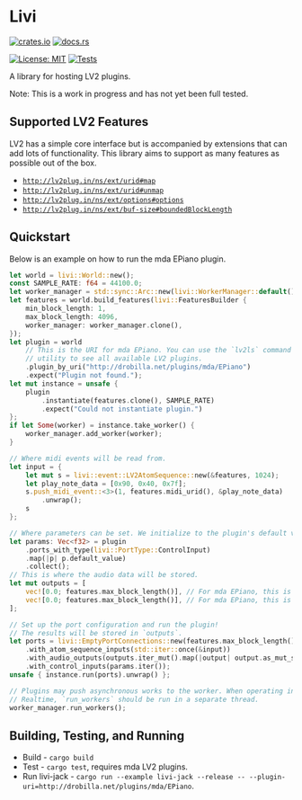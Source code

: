 # Livi

[![crates.io](https://img.shields.io/crates/v/livi.svg)](https://crates.io/crates/livi)
[![docs.rs](https://docs.rs/livi/badge.svg)](https://docs.rs/livi)

[![License: MIT](https://img.shields.io/badge/License-MIT-green.svg)](https://opensource.org/licenses/MIT)
[![Tests](https://github.com/wmedrano/livi-rs/actions/workflows/test.yml/badge.svg)](https://github.com/wmedrano/livi-rs/actions/workflows/test.yml)

A library for hosting LV2 plugins.

Note: This is a work in progress and has not yet been full tested.

## Supported LV2 Features

LV2 has a simple core interface but is accompanied by extensions that can add
lots of functionality. This library aims to support as many features as possible
out of the box.

- [`http://lv2plug.in/ns/ext/urid#map`](http://lv2plug.in/ns/ext/urid#map)
- [`http://lv2plug.in/ns/ext/urid#unmap`](http://lv2plug.in/ns/ext/urid#unmap)
- [`http://lv2plug.in/ns/ext/options#options`](http://lv2plug.in/ns/ext/options#options])
- [`http://lv2plug.in/ns/ext/buf-size#boundedBlockLength`](http://lv2plug.in/ns/ext/buf-size#boundedBlockLength)

## Quickstart

Below is an example on how to run the mda EPiano plugin.

```rust
let world = livi::World::new();
const SAMPLE_RATE: f64 = 44100.0;
let worker_manager = std::sync::Arc::new(livi::WorkerManager::default());
let features = world.build_features(livi::FeaturesBuilder {
    min_block_length: 1,
    max_block_length: 4096,
    worker_manager: worker_manager.clone(),
});
let plugin = world
    // This is the URI for mda EPiano. You can use the `lv2ls` command line
    // utility to see all available LV2 plugins.
    .plugin_by_uri("http://drobilla.net/plugins/mda/EPiano")
    .expect("Plugin not found.");
let mut instance = unsafe {
    plugin
        .instantiate(features.clone(), SAMPLE_RATE)
        .expect("Could not instantiate plugin.")
};
if let Some(worker) = instance.take_worker() {
    worker_manager.add_worker(worker);
}

// Where midi events will be read from.
let input = {
    let mut s = livi::event::LV2AtomSequence::new(&features, 1024);
    let play_note_data = [0x90, 0x40, 0x7f];
    s.push_midi_event::<3>(1, features.midi_urid(), &play_note_data)
        .unwrap();
    s
};

// Where parameters can be set. We initialize to the plugin's default values.
let params: Vec<f32> = plugin
    .ports_with_type(livi::PortType::ControlInput)
    .map(|p| p.default_value)
    .collect();
// This is where the audio data will be stored.
let mut outputs = [
    vec![0.0; features.max_block_length()], // For mda EPiano, this is the left channel.
    vec![0.0; features.max_block_length()], // For mda EPiano, this is the right channel.
];

// Set up the port configuration and run the plugin!
// The results will be stored in `outputs`.
let ports = livi::EmptyPortConnections::new(features.max_block_length())
    .with_atom_sequence_inputs(std::iter::once(&input))
    .with_audio_outputs(outputs.iter_mut().map(|output| output.as_mut_slice()))
    .with_control_inputs(params.iter());
unsafe { instance.run(ports).unwrap() };

// Plugins may push asynchronous works to the worker. When operating in
// Realtime, `run_workers` should be run in a separate thread.
worker_manager.run_workers();
```

## Building, Testing, and Running

- Build - `cargo build`
- Test - `cargo test`, requires mda LV2 plugins.
- Run livi-jack - `cargo run --example livi-jack --release -- --plugin-uri=http://drobilla.net/plugins/mda/EPiano`.

